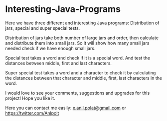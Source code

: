 # Interesting-Java-Programs
Here we have three different and interesting Java programs: Distribution of jars, special and super special tests.

Distribution of jars take both number of large jars and order, then calculate and distribute them into small jars. So it will show how many small jars needed check if we have enough small jars.

Special test takes a word and check if it is a special word. And test the distances between middle, first and last characters. 

Super special test takes a word and a character to check it by calculating the distances between that character and middle, first, last characters in the word.

I would love to see your comments, suggestions and upgrades for this project! Hope you like it.

Here you can contact me easily: e.anil.polat@gmail.com or https://twitter.com/Anlpolt
